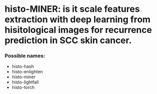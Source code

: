 # histo-MINER: is it  scale features extraction with deep learning from hisitological images for recurrence prediction in SCC skin cancer.

### Possible names:

- histo-hash
- histo-enlighten 
- histo-miner
- histo-lightfall
- histo-torch
